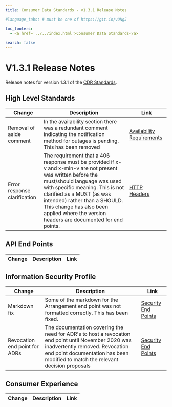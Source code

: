 ```yaml
---
title: Consumer Data Standards - v1.3.1 Release Notes

#language_tabs: # must be one of https://git.io/vQNgJ

toc_footers:
  - <a href='../../index.html'>Consumer Data Standards</a>

search: false
---
```


# V1.3.1 Release Notes
Release notes for version 1.3.1 of the [CDR Standards](../../index.html).

## High Level Standards
|Change|Description|Link|
|------|-----------|----|
|Removal of aside comment|In the availability section there was a redundant comment indicating the notification method for outages is pending.  This has been removed|[Availability Requirements](../../index.html#availability-requirements)|
|Error response clarification|The requirement that a 406 response must be provided if x-v and x-min-v are not present was written before the must/should language was used with specific meaning.  This is not clarified as a MUST (as was intended) rather than a SHOULD.  This change has also been applied where the version headers are documented for end points.|[HTTP Headers](../../index.html#http-headers)|

## API End Points
|Change|Description|Link|
|------|-----------|----|

## Information Security Profile
|Change|Description|Link|
|------|-----------|----|
|Markdown fix|Some of the markdown for the Arrangement end point was not formatted correctly.  This has been fixed.|[Security End Points](../../index.html#end-points)|
|Revocation end point for ADRs|The documentation covering the need for ADR's to host a revocation end point until November 2020 was inadvertently removed.  Revocation end point documentation has been modified to match the relevant decision proposals|[Security End Points](../../index.html#end-points)|

## Consumer Experience
|Change|Description|Link|
|------|-----------|----|

